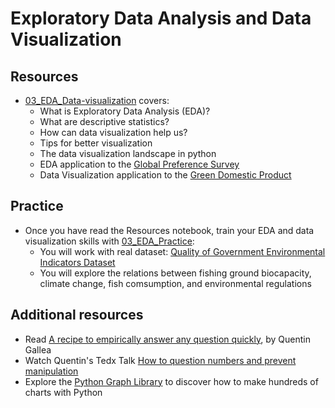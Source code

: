 # Exploratory Data Analysis and Data Visualization

## Resources

- [03_EDA_Data-visualization](https://github.com/edoardochiarotti/class_datascience/blob/main/2023/03_EDA-Visualization/Resources/03_EDA_Data-visualization.ipynb) covers:
	- What is Exploratory Data Analysis (EDA)?
	- What are descriptive statistics?
	- How can data visualization help us?
	- Tips for better visualization
	- The data visualization landscape in python
	- EDA application to the [Global Preference Survey](https://www.briq-institute.org/global-preferences/home)
	- Data Visualization application to the [Green Domestic Product](https://e4s.center/resources/reports/green-domestic-product/) 

## Practice

- Once you have read the Resources notebook, train your EDA and data visualization skills with [03_EDA_Practice](https://github.com/edoardochiarotti/class_datascience/blob/main/2023/03_EDA-Visualization/Practice/03_EDA_Practice.ipynb):
	- You will work with real dataset: [Quality of Government Environmental Indicators Dataset](https://www.gu.se/en/quality-government/qog-data/data-downloads/environmental-indicators-dataset)
	- You will explore the relations between fishing ground biocapacity, climate change, fish comsumption, and environmental regulations


## Additional resources

- Read [A recipe to empirically answer any question quickly](https://towardsdatascience.com/a-recipe-to-empirically-answer-any-question-quickly-22e48c867dd5), by Quentin Gallea
- Watch Quentin's Tedx Talk [How to question numbers and prevent manipulation](https://www.youtube.com/watch?v=bD1Jq6YwPk8)
- Explore the [Python Graph Library](https://python-graph-gallery.com/) to discover how to make hundreds of charts with Python

